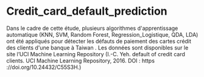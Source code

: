 # Credit_card_default_prediction
Dans le cadre de cette étude, plusieurs algorithmes d'apprentissage automatique (KNN, SVM, Random Forest, Regression_Logistique, QDA, LDA) ont été appliqués pour détecter les défauts de paiement des cartes crédit des clients d'une banque à Taiwan . Les données sont disponibles sur le site  l’UCI Machine Learning Repository (I.-C. Yeh. default of credit card clients. UCI Machine Learning Repository, 2016. DOI : https ://doi.org/10.24432/C55S3H.)
